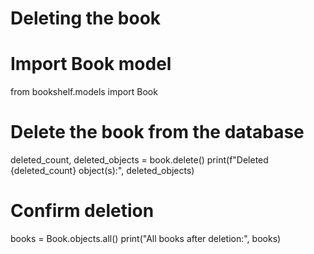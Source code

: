 # Deleting the book

# Import Book model
from bookshelf.models import Book

# Delete the book from the database
deleted_count, deleted_objects = book.delete()
print(f"Deleted {deleted_count} object(s):", deleted_objects)

# Confirm deletion
books = Book.objects.all()
print("All books after deletion:", books)
